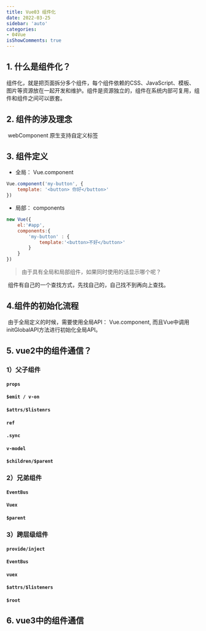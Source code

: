 ```yaml
---
title: Vue03 组件化
date: 2022-03-25
sidebar: 'auto'
categories:
- 04Vue
isShowComments: true
---
```




## 1. 什么是组件化？

​	组件化，就是把页面拆分多个组件，每个组件依赖的CSS、JavaScript、模板、图片等资源放在一起开发和维护。组件是资源独立的，组件在系统内部可复用，组件和组件之间可以嵌套。



## 2. 组件的涉及理念

​	webComponent 原生支持自定义标签



## 3. 组件定义

- 全局： Vue.component

```js
Vue.component('my-button', {
    template: '<button> 你好</button>'
})
```

- 局部： components

```js
new Vue({
	el:'#app',
	components:{
		'my-button' : {
			template:'<button>不好</button>'
		}
	}
})
```



> 由于具有全局和局部组件，如果同时使用的话显示哪个呢？

​	组件有自己的一个查找方式，先找自己的，自己找不到再向上查找。



## 4.组件的初始化流程



​	由于全局定义的时候，需要使用全局API： Vue.component, 而且Vue中调用initGlobalAPI方法进行初始化全局API。





## 5. vue2中的组件通信？

### 1）父子组件

#### `props`



#### `$emit / v-on`



#### `$attrs/$listenrs`



#### `ref`



#### `.sync`



#### `v-model`



#### `$children/$parent`



### 2）兄弟组件

#### `EventBus`



#### `Vuex`



#### `$parent`



### 3）跨层级组件

#### `provide/inject`



#### `EventBus`



#### `vuex`



#### `$attrs/$listeners`



#### `$root`



## 6. vue3中的组件通信







